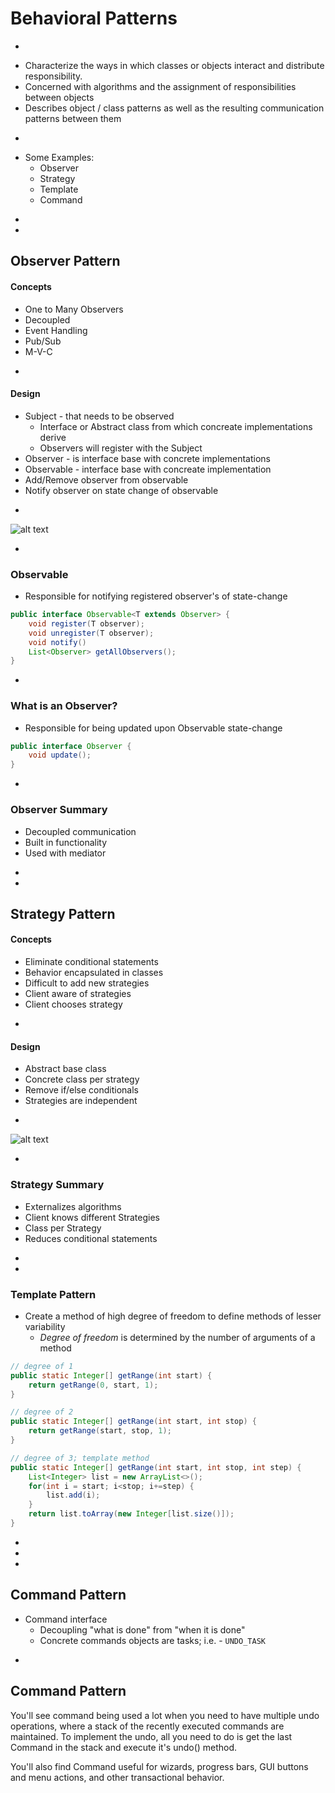 # Behavioral Patterns

-

* Characterize the ways in which classes or objects interact and distribute responsibility.
* Concerned with algorithms and the assignment of responsibilities between objects
* Describes object / class patterns as well as the resulting communication patterns between them

-

* Some Examples:
	* Observer
	* Strategy
	* Template
	* Command

-
-

## Observer Pattern

#### Concepts

* One to Many Observers
* Decoupled
* Event Handling
* Pub/Sub
* M-V-C

-

#### Design

* Subject - that needs to be observed
	* Interface or Abstract class from which concreate implementations derive
	* Observers will register with the Subject
* Observer - is interface base with concrete implementations
* Observable - interface base with concreate implementation
* Add/Remove observer from observable
* Notify observer on state change of observable

-

![alt text](https://kymr.github.io/files/design-pattern/observer-pattern/observer-pattern.png "Observer Pattern")

-
### Observable
* Responsible for notifying registered observer's of state-change

```java
public interface Observable<T extends Observer> {
	void register(T observer);
	void unregister(T observer);
	void notify()
	List<Observer> getAllObservers();
}
```


-
### What is an Observer?
* Responsible for being updated upon Observable state-change
```java
public interface Observer {
	void update();
}
```

-
### Observer Summary

* Decoupled communication
* Built in functionality
* Used with mediator

-
-
## Strategy Pattern

#### Concepts

* Eliminate conditional statements
* Behavior encapsulated in classes
* Difficult to add new strategies
* Client aware of strategies
* Client chooses strategy

-

#### Design

* Abstract base class
* Concrete class per strategy
* Remove if/else conditionals
* Strategies are independent

-

![alt text](https://upload.wikimedia.org/wikipedia/commons/3/39/Strategy_Pattern_in_UML.png "Strategy Pattern")

-

### Strategy Summary

* Externalizes algorithms
* Client knows different Strategies
* Class per Strategy
* Reduces conditional statements

-
-

### Template Pattern
* Create a method of high degree of freedom to define methods of lesser variability
	* _Degree of freedom_ is determined by the number of arguments of a method

```java
// degree of 1
public static Integer[] getRange(int start) {
    return getRange(0, start, 1);
}

// degree of 2
public static Integer[] getRange(int start, int stop) {
    return getRange(start, stop, 1);
}

// degree of 3; template method
public static Integer[] getRange(int start, int stop, int step) {
    List<Integer> list = new ArrayList<>();
    for(int i = start; i<stop; i+=step) {
        list.add(i);
    }
    return list.toArray(new Integer[list.size()]);
}
```


-
-


-
## Command Pattern
* Command interface
	* Decoupling "what is done" from "when it is done"
	* Concrete commands objects are tasks; i.e. - `UNDO_TASK`

-
## Command Pattern
You'll see command being used a lot when you need to have multiple undo operations, where a stack of the recently executed commands are maintained. To implement the undo, all you need to do is get the last Command in the stack and execute it's undo() method.

You'll also find Command useful for wizards, progress bars, GUI buttons and menu actions, and other transactional behavior.  
